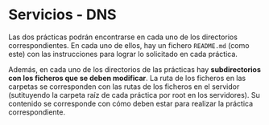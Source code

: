# Servicios - DNS

Las dos prácticas podrán encontrarse en cada uno de los directorios correspondientes. En cada uno de ellos, hay un fichero `README.md` (como este) con las instrucciones para lograr lo solicitado en cada práctica. 

Además, en cada uno de los directorios de las prácticas hay **subdirectorios con los ficheros que se deben modificar**. La ruta de los ficheros en las carpetas se corresponden con las rutas de los ficheros en el servidor (sutituyendo la carpeta raíz de cada práctica por root en los servidores). Su contenido se corresponde con cómo deben estar para realizar la práctica correspondiente.
